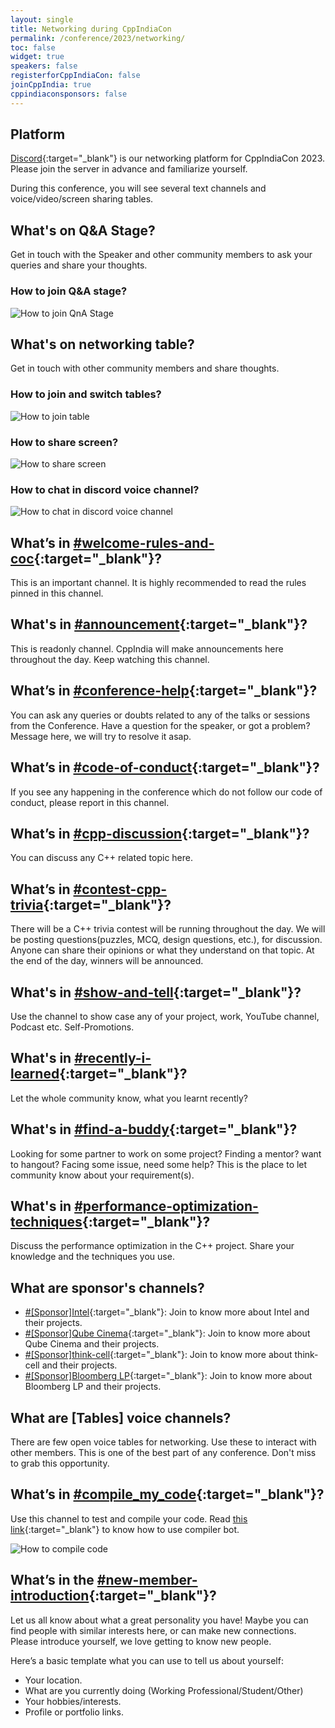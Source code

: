 ```yaml
---
layout: single
title: Networking during CppIndiaCon
permalink: /conference/2023/networking/
toc: false
widget: true
speakers: false
registerforCppIndiaCon: false
joinCppIndia: true
cppindiaconsponsors: false
---
```


## Platform

[Discord](https://discord.gg/Wz42tX5){:target="_blank"} is our networking platform for CppIndiaCon 2023. Please join the server in advance and familiarize yourself.

During this conference, you will see several text channels and voice/video/screen sharing tables.

## What's on Q&A Stage?
Get in touch with the Speaker and other community members to ask your queries and share your thoughts.

### How to join Q&A stage?
![How to join QnA Stage](/conference/2023/graphics/tech_help/discord_stage.jpg)


## What's on networking table?
Get in touch with other community members and share thoughts.

### How to join and switch tables?
![How to join table](/conference/2023/graphics/tech_help/1_discord_table.gif)

### How to share screen?
![How to share screen](/conference/2023/graphics/tech_help/2_discord_screen_sharing.gif)

### How to chat in discord voice channel?
![How to chat in discord voice channel](/conference/2023/graphics/tech_help/4_talk_in_table.gif)

## What’s in [#welcome-rules-and-coc](https://discord.gg/D8cWNuKmfx){:target="_blank"}?
This is an important channel. It is highly recommended to read the rules pinned in this channel.

## What's in [#announcement](https://discord.gg/prdPQWcvhG){:target="_blank"}?
This is readonly channel. CppIndia will make announcements here throughout the day. Keep watching this channel.

## What’s in [#conference-help](https://discord.gg/cp9NkUtkRe){:target="_blank"}?
You can ask any queries or doubts related to any of the talks or sessions from the Conference.
Have a question for the speaker, or got a problem? Message here, we will try to resolve it asap.

## What’s in [#code-of-conduct](https://discord.gg/fjDBjJjVXc){:target="_blank"}?
If you see any happening in the conference which do not follow our code of conduct, please report in this channel.

## What’s in [#cpp-discussion](https://discord.gg/TmBsDUHW9S){:target="_blank"}?
You can discuss any C++ related topic here.

## What’s in [#contest-cpp-trivia](https://discord.gg/ZYs2NQMpjc){:target="_blank"}?
There will be a C++ trivia contest will be running throughout the day. We will be posting questions(puzzles, MCQ, design questions, etc.), for discussion. Anyone can share their opinions or what they understand on that topic. At the end of the day, winners will be announced.

## What's in [#show-and-tell](https://discord.gg/DHpHzzKE3v){:target="_blank"}?
Use the channel to show case any of your project, work, YouTube channel, Podcast etc. Self-Promotions.

## What's in [#recently-i-learned](https://discord.gg/bzzRgJcRdd){:target="_blank"}?
Let the whole community know, what you learnt recently?

## What's in [#find-a-buddy](https://discord.gg/2PSxgzgcG8){:target="_blank"}?
Looking for some partner to work on some project? Finding a mentor? want to hangout? Facing some issue, need some help? This is the place to let community know about your requirement(s).

## What's in [#performance-optimization-techniques](https://discord.gg/V2uzpdKPXA){:target="_blank"}?
Discuss the performance optimization in the C++ project. Share your knowledge and the techniques you use.

## What are sponsor's channels?
- [#\[Sponsor\]Intel](https://discord.gg/fEEzxd8UZR){:target="_blank"}: Join to know more about Intel and their projects.
- [#\[Sponsor\]Qube Cinema](https://discord.gg/peKmKw6GvW){:target="_blank"}: Join to know more about Qube Cinema and their projects.
- [#\[Sponsor\]think-cell](https://discord.gg/sHGsWdSeWs){:target="_blank"}: Join to know more about think-cell and their projects.
- [#\[Sponsor\]Bloomberg LP](https://discord.gg/SWC7FY4Ct9){:target="_blank"}: Join to know more about Bloomberg LP and their projects.


## What are [Tables] voice channels?
There are few open voice tables for networking. Use these to interact with other members. This is one of the best part of any conference. Don't miss to grab this opportunity.

## What’s in [#compile_my_code](https://discord.gg/atTmEwZWqn){:target="_blank"}?
Use this channel to test and compile your code.
Read [this link](https://headlinedev.xyz/discord-compiler/tutorial.html){:target="_blank"} to know how to use compiler bot.

![How to compile code](/conference/2023/graphics/tech_help/3_compile_code.gif)

## What’s in the [#new-member-introduction](https://discord.gg/B6gFfqaZBc){:target="_blank"}? 
Let us all know about what a great personality you have! Maybe you can find people with similar interests here, or can make new connections.
Please introduce yourself, we love getting to know new people. 

Here’s a basic template what you can use to tell us about yourself: 
-  Your location. 
-  What are you currently doing (Working Professional/Student/Other)
-  Your hobbies/interests.
-  Profile or portfolio links.


